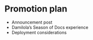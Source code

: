# Promotion plan

- Announcement post
- Damilola’s Season of Docs experience
- Deployment considerations
